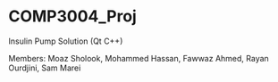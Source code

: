 # COMP3004_Proj
Insulin Pump Solution (Qt C++) 

Members: 
Moaz Sholook,
Mohammed Hassan,
Fawwaz Ahmed,
Rayan Ourdjini,
Sam Marei
